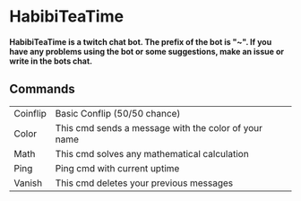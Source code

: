 <h1> HabibiTeaTime </h1>
<h4> HabibiTeaTime is a twitch chat bot. The prefix of the bot is "~". If you have any problems using the bot or some suggestions, make an issue or write in the bots chat. </h4>
<h2> Commands </h2>
<table>
	<tr>
		<td>
			Coinflip
		</td>
		<td>
			Basic Conflip (50/50 chance)
		</td>
	</tr>
	<tr>
		<td>
			Color
		</td>
		<td>
			This cmd sends a message with the color of your name
		</td>
	<tr>
		<td>
			Math
		</td>
		<td>
			This cmd solves any mathematical calculation
		</td>
	</tr>
	<tr>
		<td>
			Ping
		</td>
		<td>
			Ping cmd with current uptime
		</td>
	</tr>
	<tr>
		<td>
			Vanish
		</td>
		<td>
			This cmd deletes your previous messages
		</td>
	</tr>
</table>